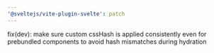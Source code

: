 ```yaml
---
'@sveltejs/vite-plugin-svelte': patch
---
```


fix(dev): make sure custom cssHash is applied consistently even for prebundled components to avoid hash mismatches during hydration
